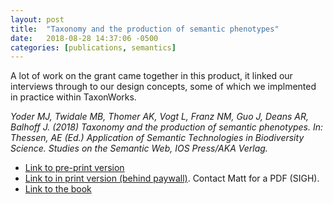 ```yaml
---
layout: post
title:  "Taxonomy and the production of semantic phenotypes"
date:   2018-08-28 14:37:06 -0500
categories: [publications, semantics]
---
```


A lot of work on the grant came together in this product, it linked our interviews through to our design concepts, some of which we implmented in practice within TaxonWorks.

_Yoder MJ, Twidale MB, Thomer AK, Vogt L, Franz NM, Guo J, Deans AR, Balhoff J. (2018) Taxonomy and the production of semantic phenotypes. In: Thessen, AE (Ed.) Application of Semantic Technologies in Biodiversity Science. Studies on the Semantic Web, IOS Press/AKA Verlag._

* [Link to pre-print version](https://docs.google.com/document/d/1sWAektI5L2uJD14VVQ8HhLALSysckf-TNE7Ctd0OCsc/edit?usp=sharing)
* [Link to in print version (behind paywall)](http://ebooks.iospress.nl/volumearticle/49540).  Contact Matt for a PDF (SIGH).
* [Link to the book](https://www.iospress.nl/book/application-of-semantic-technology-in-biodiversity-science/)

